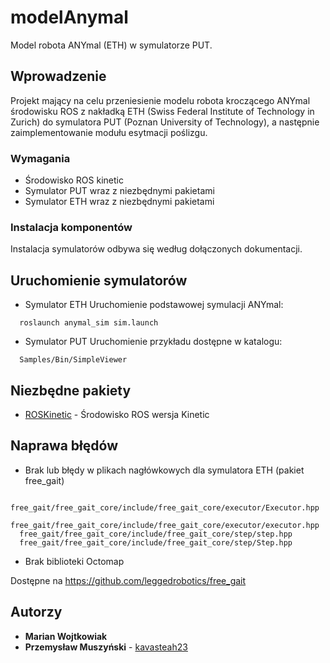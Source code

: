 # modelAnymal

Model robota ANYmal (ETH) w symulatorze PUT.

## Wprowadzenie

Projekt mający na celu przeniesienie modelu robota kroczącego ANYmal środowisku ROS z nakładką ETH (Swiss Federal Institute of Technology in Zurich) do symulatora PUT (Poznan University of Technology), a następnie zaimplementowanie modułu esytmacji poślizgu.

### Wymagania
* Środowisko ROS kinetic 
* Symulator PUT wraz z niezbędnymi pakietami 
* Symulator ETH wraz z niezbędnymi pakietami

### Instalacja komponentów

Instalacja symulatorów odbywa się według dołączonych dokumentacji.


## Uruchomienie symulatorów

* Symulator ETH
Uruchomienie podstawowej symulacji ANYmal:
```
  roslaunch anymal_sim sim.launch
```
* Symulator PUT
Uruchomienie przykładu dostępne w katalogu:
```
  Samples/Bin/SimpleViewer
```

## Niezbędne pakiety

* [ROSKinetic](http://wiki.ros.org/kinetic/Installation/Ubuntu/) - Środowisko ROS wersja Kinetic

## Naprawa błędów

* Brak lub błędy w plikach nagłówkowych dla symulatora ETH (pakiet free_gait)
```
  free_gait/free_gait_core/include/free_gait_core/executor/Executor.hpp
  free_gait/free_gait_core/include/free_gait_core/executor/executor.hpp
  free_gait/free_gait_core/include/free_gait_core/step/step.hpp
  free_gait/free_gait_core/include/free_gait_core/step/Step.hpp
```
* Brak biblioteki Octomap

Dostępne na https://github.com/leggedrobotics/free_gait



## Autorzy

* **Marian Wojtkowiak** 
* **Przemysław Muszyński** - [kavasteah23](https://github.com/kavasteah23)


